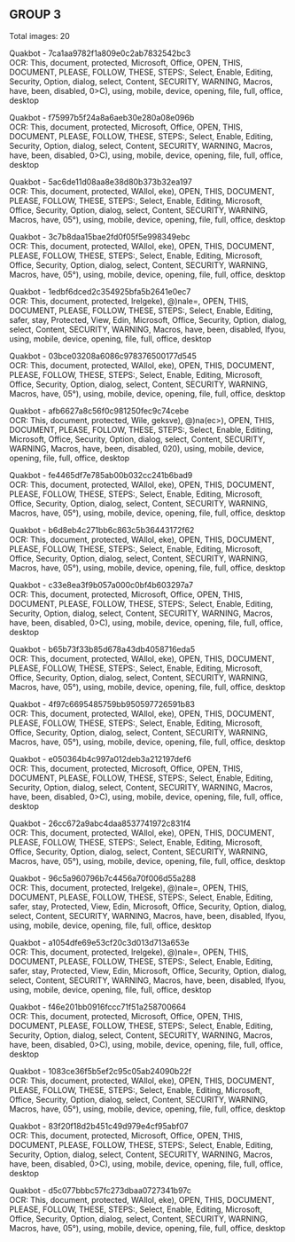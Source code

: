 ## GROUP 3
Total images: 20  

Quakbot - 7ca1aa9782f1a809e0c2ab7832542bc3  
OCR: This, document, protected, Microsoft, Office, OPEN, THIS, DOCUMENT, PLEASE, FOLLOW, THESE, STEPS:, Select, Enable, Editing, Security, Option, dialog, select, Content, SECURITY, WARNING, Macros, have, been, disabled, 0>C), using, mobile, device, opening, file, full, office, desktop  

Quakbot - f75997b5f24a8a6aeb30e280a08e096b  
OCR: This, document, protected, Microsoft, Office, OPEN, THIS, DOCUMENT, PLEASE, FOLLOW, THESE, STEPS:, Select, Enable, Editing, Security, Option, dialog, select, Content, SECURITY, WARNING, Macros, have, been, disabled, 0>C), using, mobile, device, opening, file, full, office, desktop  

Quakbot - 5ac6de11d08aa8e38d80b373b32ea197  
OCR: This, document, protected, WAllol, eke), OPEN, THIS, DOCUMENT, PLEASE, FOLLOW, THESE, STEPS:, Select, Enable, Editing, Microsoft, Office, Security, Option, dialog, select, Content, SECURITY, WARNING, Macros, have, 05°), using, mobile, device, opening, file, full, office, desktop  

Quakbot - 3c7b8daa15bae2fd0f05f5e998349ebc  
OCR: This, document, protected, WAllol, eke), OPEN, THIS, DOCUMENT, PLEASE, FOLLOW, THESE, STEPS:, Select, Enable, Editing, Microsoft, Office, Security, Option, dialog, select, Content, SECURITY, WARNING, Macros, have, 05°), using, mobile, device, opening, file, full, office, desktop  

Quakbot - 1edbf6dced2c354925bfa5b2641e0ec7  
OCR: This, document, protected, lrelgeke), @)nale=, OPEN, THIS, DOCUMENT, PLEASE, FOLLOW, THESE, STEPS:, Select, Enable, Editing, safer, stay, Protected, View, Edin, Microsoft, Office, Security, Option, dialog, select, Content, SECURITY, WARNING, Macros, have, been, disabled, Ifyou, using, mobile, device, opening, file, full, office, desktop  

Quakbot - 03bce03208a6086c978376500177d545  
OCR: This, document, protected, WAllol, eke), OPEN, THIS, DOCUMENT, PLEASE, FOLLOW, THESE, STEPS:, Select, Enable, Editing, Microsoft, Office, Security, Option, dialog, select, Content, SECURITY, WARNING, Macros, have, 05°), using, mobile, device, opening, file, full, office, desktop  

Quakbot - afb6627a8c56f0c981250fec9c74cebe  
OCR: This, document, protected, Wile, geksve), @)na(ec>), OPEN, THIS, DOCUMENT, PLEASE, FOLLOW, THESE, STEPS:, Select, Enable, Editing, Microsoft, Office, Security, Option, dialog, select, Content, SECURITY, WARNING, Macros, have, been, disabled, 020), using, mobile, device, opening, file, full, office, desktop  

Quakbot - fe4465df7e785ab00b032cc241b6bad9  
OCR: This, document, protected, WAllol, eke), OPEN, THIS, DOCUMENT, PLEASE, FOLLOW, THESE, STEPS:, Select, Enable, Editing, Microsoft, Office, Security, Option, dialog, select, Content, SECURITY, WARNING, Macros, have, 05°), using, mobile, device, opening, file, full, office, desktop  

Quakbot - b6d8eb4c271bb6c863c5b36443172f62  
OCR: This, document, protected, WAllol, eke), OPEN, THIS, DOCUMENT, PLEASE, FOLLOW, THESE, STEPS:, Select, Enable, Editing, Microsoft, Office, Security, Option, dialog, select, Content, SECURITY, WARNING, Macros, have, 05°), using, mobile, device, opening, file, full, office, desktop  

Quakbot - c33e8ea3f9b057a000c0bf4b603297a7  
OCR: This, document, protected, Microsoft, Office, OPEN, THIS, DOCUMENT, PLEASE, FOLLOW, THESE, STEPS:, Select, Enable, Editing, Security, Option, dialog, select, Content, SECURITY, WARNING, Macros, have, been, disabled, 0>C), using, mobile, device, opening, file, full, office, desktop  

Quakbot - b65b73f33b85d678a43db4058716eda5  
OCR: This, document, protected, WAllol, eke), OPEN, THIS, DOCUMENT, PLEASE, FOLLOW, THESE, STEPS:, Select, Enable, Editing, Microsoft, Office, Security, Option, dialog, select, Content, SECURITY, WARNING, Macros, have, 05°), using, mobile, device, opening, file, full, office, desktop  

Quakbot - 4f97c6695485759bb950597726591b83  
OCR: This, document, protected, WAllol, eke), OPEN, THIS, DOCUMENT, PLEASE, FOLLOW, THESE, STEPS:, Select, Enable, Editing, Microsoft, Office, Security, Option, dialog, select, Content, SECURITY, WARNING, Macros, have, 05°), using, mobile, device, opening, file, full, office, desktop  

Quakbot - e050364b4c997a012deb3a212197def6  
OCR: This, document, protected, Microsoft, Office, OPEN, THIS, DOCUMENT, PLEASE, FOLLOW, THESE, STEPS:, Select, Enable, Editing, Security, Option, dialog, select, Content, SECURITY, WARNING, Macros, have, been, disabled, 0>C), using, mobile, device, opening, file, full, office, desktop  

Quakbot - 26cc672a9abc4daa8537741972c831f4  
OCR: This, document, protected, WAllol, eke), OPEN, THIS, DOCUMENT, PLEASE, FOLLOW, THESE, STEPS:, Select, Enable, Editing, Microsoft, Office, Security, Option, dialog, select, Content, SECURITY, WARNING, Macros, have, 05°), using, mobile, device, opening, file, full, office, desktop  

Quakbot - 96c5a960796b7c4456a70f006d55a288  
OCR: This, document, protected, lrelgeke), @)nale=, OPEN, THIS, DOCUMENT, PLEASE, FOLLOW, THESE, STEPS:, Select, Enable, Editing, safer, stay, Protected, View, Edin, Microsoft, Office, Security, Option, dialog, select, Content, SECURITY, WARNING, Macros, have, been, disabled, Ifyou, using, mobile, device, opening, file, full, office, desktop  

Quakbot - a1054dfe69e53cf20c3d013d713a653e  
OCR: This, document, protected, lrelgeke), @)nale=, OPEN, THIS, DOCUMENT, PLEASE, FOLLOW, THESE, STEPS:, Select, Enable, Editing, safer, stay, Protected, View, Edin, Microsoft, Office, Security, Option, dialog, select, Content, SECURITY, WARNING, Macros, have, been, disabled, Ifyou, using, mobile, device, opening, file, full, office, desktop  

Quakbot - f46e201bb0916fccc71f51a258700664  
OCR: This, document, protected, Microsoft, Office, OPEN, THIS, DOCUMENT, PLEASE, FOLLOW, THESE, STEPS:, Select, Enable, Editing, Security, Option, dialog, select, Content, SECURITY, WARNING, Macros, have, been, disabled, 0>C), using, mobile, device, opening, file, full, office, desktop  

Quakbot - 1083ce36f5b5ef2c95c05ab24090b22f  
OCR: This, document, protected, WAllol, eke), OPEN, THIS, DOCUMENT, PLEASE, FOLLOW, THESE, STEPS:, Select, Enable, Editing, Microsoft, Office, Security, Option, dialog, select, Content, SECURITY, WARNING, Macros, have, 05°), using, mobile, device, opening, file, full, office, desktop  

Quakbot - 83f20f18d2b451c49d979e4cf95abf07  
OCR: This, document, protected, Microsoft, Office, OPEN, THIS, DOCUMENT, PLEASE, FOLLOW, THESE, STEPS:, Select, Enable, Editing, Security, Option, dialog, select, Content, SECURITY, WARNING, Macros, have, been, disabled, 0>C), using, mobile, device, opening, file, full, office, desktop  

Quakbot - d5c077bbbc57fc273dbaa0727341b97c  
OCR: This, document, protected, WAllol, eke), OPEN, THIS, DOCUMENT, PLEASE, FOLLOW, THESE, STEPS:, Select, Enable, Editing, Microsoft, Office, Security, Option, dialog, select, Content, SECURITY, WARNING, Macros, have, 05°), using, mobile, device, opening, file, full, office, desktop  

